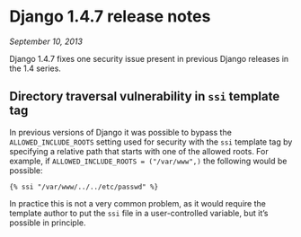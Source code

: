 # Django 1.4.7 release notes

*September 10, 2013*

Django 1.4.7 fixes one security issue present in previous Django releases in
the 1.4 series.

## Directory traversal vulnerability in `ssi` template tag

In previous versions of Django it was possible to bypass the
`ALLOWED_INCLUDE_ROOTS` setting used for security with the `ssi`
template tag by specifying a relative path that starts with one of the allowed
roots. For example, if `ALLOWED_INCLUDE_ROOTS = ("/var/www",)` the following
would be possible:

```html+django
{% ssi "/var/www/../../etc/passwd" %}
```

In practice this is not a very common problem, as it would require the template
author to put the `ssi` file in a user-controlled variable, but it’s
possible in principle.
